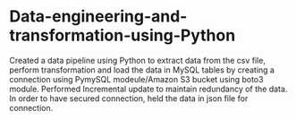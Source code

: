 # Data-engineering-and-transformation-using-Python
Created a data pipeline using Python to extract data from the csv file, perform transformation and load the data in MySQL tables by creating a connection using PymySQL modeule/Amazon S3 bucket using boto3 module.
Performed Incremental update to maintain redundancy of the data. In order to have secured connection, held the data in json file for connection.
